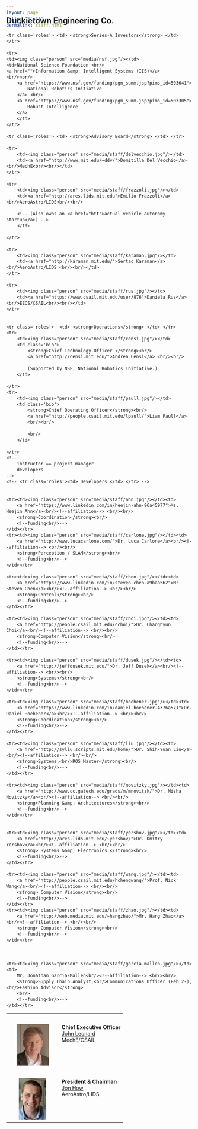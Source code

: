```yaml
---
layout: page
title: "Staff"
permalink: staff.html
---
```


<style type='text/css'>
img.person { height: 8em;}
img.robot { height: 8em;}
table#roster TD {  vertical-align: top;}
table#roster  tr td:first-child { text-align: center;}
table#roster  tr td { padding-left: 2em; }
tr.roles td {padding-top: 2em; margin-right: -4em; font-size: 150%;
color: #004; font-weight: bold; }

table#roster  tr td {padding-top: 2em;}
tr#first {display: none;}
h1 {display: none;}
</style>

<h2 style='margin-top:-3em'> Duckietown Engineering Co. </h2>


<table id='roster'>
	<tr class='roles' id="first" colspan="2"> <td> <strong>Duckietown Engineering Co.</strong> </td> </tr>
	<tr>
		<td><img class="person" src="media/staff/leonard.jpg"/></td>
		<td>
			<strong>Chief Executive Officer</strong><br/>
			<a href="https://marinerobotics.mit.edu/">John Leonard</a><br/>
			MechE/CSAIL <br/><br/>
		</td>
	</tr>
	<tr>
		<td><img class="person" src="media/staff/how.jpg"/></td>
		<td>
			<strong>President &amp; Chairman</strong><br/>
			<a href="http://www.mit.edu/~jhow/">Jon How</a><br/>
			AeroAstro/LIDS <br/><br/>
		</td>
	</tr>

	<tr class='roles'> <td> <strong>Series-A Investors</strong> </td> </tr>

	<tr>
	<td><img class="person" src="media/nsf.jpg"/></td>
	<td>National Science Foundation <br/> 
	<a href="">Information &amp; Intelligent Systems (IIS)</a>
	<br/><br/>
		<a href="https://www.nsf.gov/funding/pgm_summ.jsp?pims_id=503641">
			National Robotics Initiative
		</a> <br/>
		<a href="https://www.nsf.gov/funding/pgm_summ.jsp?pims_id=503305">
			Robust Intelligence
		</a> 
		</td>
	</tr>
	
	<tr class='roles'> <td> <strong>Advisory Board</strong> </td> </tr>

	<tr>
		<td><img class="person" src="media/staff/delvecchio.jpg"/></td>
		<td><a href="http://www.mit.edu/~ddv/">Domitilla Del Vecchio</a><br/>MechE<br/><br/></td>
	</tr>

	<tr>
		<td><img class="person" src="media/staff/frazzoli.jpg"/></td>
		<td><a href="http://ares.lids.mit.edu">Emilio Frazzoli</a><br/>AeroAstro/LIDS<br/><br/>

		<!-- (Also owns an <a href="htt">actual vehicle autonomy startup</a>) -->
		</td>
		
	</tr>

	<tr>
		<td><img class="person" src="media/staff/karaman.jpg"/></td>
		<td><a href="http://karaman.mit.edu/">Sertac Karaman</a><br/>AeroAstro/LIDS <br/><br/></td>
	</tr>

	<tr>
		<td><img class="person" src="media/staff/rus.jpg"/></td>
		<td><a href="https://www.csail.mit.edu/user/876">Daniela Rus</a><br/>EECS/CSAIL<br/><br/></td>
	</tr>

	
	<tr class='roles'>  <td> <strong>Operations</strong> </td> </tr>
	<tr>
		<td><img class="person" src="media/staff/censi.jpg"/></td>
		<td class='bio'>
			<strong>Chief Technology Officer </strong><br/>
			<a href="http://censi.mit.edu/">Andrea Censi</a> <br/><br/>

			(Supported by NSF, National Robotics Initiative.)
		</td>

	</tr>
 	<tr>
		<td><img class="person" src="media/staff/paull.jpg"/></td> 
		<td class='bio'>
			<strong>Chief Operating Officer</strong><br/>
			<a href="http://people.csail.mit.edu/lpaull/">Liam Paull</a> 
			<br/><br/>

			<br/>
		</td>

	</tr>
	<!-- 
		instructor == project manager
		developers
	-->
	<!-- <tr class='roles'><td> Developers </td> </tr> -->
 

	<tr><td><img class="person" src="media/staff/ahn.jpg"/></td><td>
		<a href="https://www.linkedin.com/in/heejin-ahn-96a45977">Ms. Heejin Ahn</a><br/><!--affiliation--> <br/><br/>
		<strong>Coordination</strong><br/>
		<!--funding<br/>-->
	</td></tr>
	<tr><td><img class="person" src="media/staff/carlone.jpg"/></td><td>
		<a href="http://www.lucacarlone.com/">Dr. Luca Carlone</a><br/><!--affiliation--> <br/><br/>
		<strong>Perception / SLAM</strong><br/>
		<!--funding<br/>-->
	</td></tr>

	<tr><td><img class="person" src="media/staff/chen.jpg"/></td><td>
		<a href="https://www.linkedin.com/in/steven-chen-a9baa562">Mr. Steven Chen</a><br/><!--affiliation--> <br/><br/>
		<strong>Control</strong><br/>
		<!--funding<br/>-->
	</td></tr>

	<tr><td><img class="person" src="media/staff/choi.jpg"/></td><td>
		<a href="http://people.csail.mit.edu/cchoi/">Dr. Changhyun Choi</a><br/><!--affiliation--> <br/><br/>
		<strong>Computer Vision</strong><br/>
		<!--funding<br/>-->
	</td></tr>

	<tr><td><img class="person" src="media/staff/dusek.jpg"/></td><td>
		<a href="http://jeffdusek.mit.edu/">Dr. Jeff Dusek</a><br/><!--affiliation--> <br/><br/>
		<strong>Systems</strong><br/>
		<!--funding<br/>-->
	</td></tr>

	<tr><td><img class="person" src="media/staff/hoehener.jpg"/></td><td>
		<a href="https://www.linkedin.com/in/daniel-hoehener-4376a571">Dr. Daniel Hoehener</a><br/><!--affiliation--> <br/><br/>
		<strong>Coordination</strong><br/>
		<!--funding<br/>-->
	</td></tr>

	<tr><td><img class="person" src="media/staff/liu.jpg"/></td><td>
		<a href="http://syliu.scripts.mit.edu/home/">Dr. Shih-Yuan Liu</a><br/><!--affiliation--> <br/><br/>
		<strong>Systems,<br/>ROS Master</strong><br/>
		<!--funding<br/>-->
	</td></tr>

	<tr><td><img class="person" src="media/staff/novitzky.jpg"/></td><td>
		<a href="http://www.cc.gatech.edu/grads/m/mnovitzk/">Dr. Misha Novitzky</a><br/><!--affiliation--> <br/><br/>
		<strong>Planning &amp; Architectures</strong><br/>
		<!--funding<br/>-->
	</td></tr>


	<tr><td><img class="person" src="media/staff/yershov.jpg"/></td><td>
		<a href="http://ares.lids.mit.edu/~yershov/">Dr. Dmitry Yershov</a><br/><!--affiliation--> <br/><br/>
		<strong> Systems &amp; Electronics </strong><br/>
		<!--funding<br/>-->
	</td></tr>

	<tr><td><img class="person" src="media/staff/wang.jpg"/></td><td>
		<a href="http://people.csail.mit.edu/hchengwang/">Prof. Nick Wang</a><br/><!--affiliation--> <br/><br/>
		<strong> Computer Vision</strong><br/>
		<!--funding<br/>-->
	</td></tr>
	<tr><td><img class="person" src="media/staff/zhao.jpg"/></td><td>
		<a href="http://web.media.mit.edu/~hangzhao/">Mr. Hang Zhao</a><br/><!--affiliation--> <br/><br/>
		<strong> Computer Vision</strong><br/>
		<!--funding<br/>-->
	</td></tr>

 

	<tr><td><img class="person" src="media/staff/garcia-mallen.jpg"/></td><td>
		Mr. Jonathan Garcia-Mallen<br/><!--affiliation--> <br/><br/>
		<strong>Supply Chain Analyst,<br/>Communications Officer (Feb 2-),<br/>Fashion Advisor</strong>
		<br/>
		<!--funding<br/>-->
	</td></tr>


</table>

